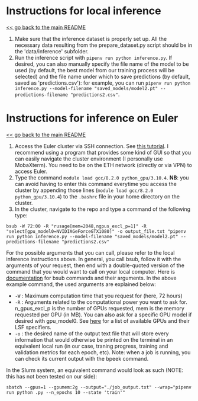 # Instructions for local inference
[<< go back to the main README](../README.md)
1. Make sure that the inference dataset is properly set up. All the necessary data resulting from the prepare_dataset.py script should be in the 'data/inference' subfolder.
2. Run the inference script with `pipenv run python inference.py`. If desired, you can also manually specify the file name of the model to be used (by default, the best model from our training process will be selected) and the file name under which to save predictions (by default, saved as 'predictions.csv'): for example, you can run `pipenv run python inference.py --model-filename "saved_models/model2.pt" --predictions-filename "predictions2.csv"`.
# Instructions for inference on Euler
[<< go back to the main README](../README.md)
1. Access the Euler cluster via SSH connection. See [this tutorial](https://scicomp.ethz.ch/wiki/Accessing_the_clusters). I recommend using a program that provides some kind of GUI so that you can easily navigate the cluster environment (I personally use MobaXterm). You need to be on the ETH network (directly or via VPN) to access Euler.
2. Type the command `module load gcc/8.2.0 python_gpu/3.10.4`. **NB**: you can avoid having to enter this command everytime you access the cluster by appending those lines (`module load gcc/8.2.0 python_gpu/3.10.4`) to the `.bashrc` file in your home directory on the cluster.
3. In the cluster, navigate to the repo and type a command of the following type:
```
bsub -W 72:00 -R "rusage[mem=2048,ngpus_excl_p=1]" -R "select[gpu_model0=NVIDIAGeForceGTX1080]" -o output_file.txt "pipenv run python inference.py --model-filename "saved_models/model2.pt" --predictions-filename "predictions2.csv"
```
For the possible arguments that you can call, please refer to the local inference instructions above.
In general, you call bsub, follow it with the arguments of your request, then end with a double-quoted version of the command that you would want to call on your local computer. Here is [documentation](https://scicomp.ethz.ch/wiki/LSF_mini_reference) for bsub commands and their arguments. In the above example command, the used arguments are explained below:
- `-W` : Maximum computation time that you request for (here, 72 hours)
- `-R` : Arguments related to the computational power you want to ask for. n_gpus_excl_p is the number of GPUs requested, mem is the memory requested per GPU (in MB). You can also ask for a specific GPU model if desired with gpu_model0. See [here](https://scicomp.ethz.ch/wiki/Getting_started_with_GPUs) for a list of available GPUs and their LSF specifiers.
- `-o` : the desired name of the output text file that will store every information that would otherwise be printed on the terminal in an equivalent local run (in our case, traning progress, training and validation metrics for each epoch, etc). Note: when a job is running, you can check its current output with the bpeek command.

In the Slurm system, an equivalent command would look as such (NOTE: this has not been tested on our side):
```
sbatch --gpus=1 --gpumem:2g --output="./job_output.txt" --wrap="pipenv run python .py --n_epochs 10 --state 'train'"
```